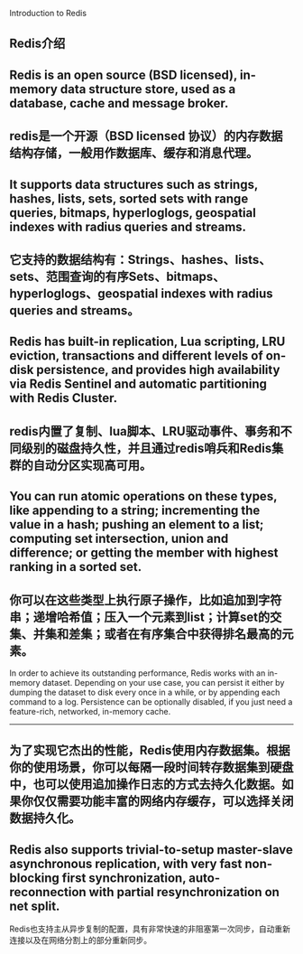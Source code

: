 Introduction to Redis
## Redis介绍
Redis is an open source (BSD licensed), in-memory data structure store, used as a database, cache and message broker.   
---
redis是一个开源（BSD licensed 协议）的内存数据结构存储，一般用作数据库、缓存和消息代理。
---
It supports data structures such as strings, hashes, lists, sets, sorted sets with range queries, bitmaps, hyperloglogs, geospatial indexes with radius queries and streams.   
---
它支持的数据结构有：Strings、hashes、lists、sets、范围查询的有序Sets、bitmaps、hyperloglogs、geospatial indexes with radius queries and streams。
---
Redis has built-in replication, Lua scripting, LRU eviction, transactions and different levels of on-disk persistence, and provides high availability via Redis Sentinel and automatic partitioning with Redis Cluster.
---
redis内置了复制、lua脚本、LRU驱动事件、事务和不同级别的磁盘持久性，并且通过redis哨兵和Redis集群的自动分区实现高可用。
---
You can run atomic operations on these types, like appending to a string; incrementing the value in a hash; pushing an element to a list; computing set intersection, union and difference; or getting the member with highest ranking in a sorted set.
---  
你可以在这些类型上执行原子操作，比如追加到字符串；递增哈希值；压入一个元素到list；计算set的交集、并集和差集；或者在有序集合中获得排名最高的元素。
---
In order to achieve its outstanding performance, Redis works with an in-memory dataset. Depending on your use case, you can persist it either by dumping the dataset to disk every once in a while, or by appending each command to a log. Persistence can be optionally disabled, if you just need a feature-rich, networked, in-memory cache.

---
为了实现它杰出的性能，Redis使用内存数据集。根据你的使用场景，你可以每隔一段时间转存数据集到硬盘中，也可以使用追加操作日志的方式去持久化数据。如果你仅仅需要功能丰富的网络内存缓存，可以选择关闭数据持久化。
---
Redis also supports trivial-to-setup master-slave asynchronous replication, with very fast non-blocking first synchronization, auto-reconnection with partial resynchronization on net split.
---
Redis也支持主从异步复制的配置，具有非常快速的非阻塞第一次同步，自动重新连接以及在网络分割上的部分重新同步。
